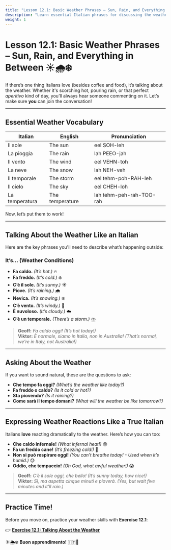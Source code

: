 ```yaml
---
title: "Lesson 12.1: Basic Weather Phrases – Sun, Rain, and Everything in Between"
description: "Learn essential Italian phrases for discussing the weather like a pro (or at least enough to survive)."
weight: 1
---
```


# **Lesson 12.1: Basic Weather Phrases – Sun, Rain, and Everything in Between** ☀️🌧️❄️  

If there’s one thing Italians love (besides coffee and food), it’s talking about the weather. Whether it's scorching hot, pouring rain, or that perfect *aperitivo* kind of day, you’ll always hear someone commenting on it. Let’s make sure **you** can join the conversation!  

---

## **Essential Weather Vocabulary**  

| Italian | English | Pronunciation |  
|---------|---------|--------------|  
| Il sole | The sun | eel SOH-leh |  
| La pioggia | The rain | lah PEEO-jah |  
| Il vento | The wind | eel VEHN-toh |  
| La neve | The snow | lah NEH-veh |  
| Il temporale | The storm | eel tehm-poh-RAH-leh |  
| Il cielo | The sky | eel CHEH-loh |  
| La temperatura | The temperature | lah tehm-peh-rah-TOO-rah |  

Now, let’s put them to work!  

---

## **Talking About the Weather Like an Italian**  

Here are the key phrases you'll need to describe what’s happening outside:  

### **It’s… (Weather Conditions)**  

- **Fa caldo.** *(It’s hot.)* 🔥  
- **Fa freddo.** *(It’s cold.)* ❄️  
- **C’è il sole.** *(It’s sunny.)* ☀️  
- **Piove.** *(It’s raining.)* 🌧️  
- **Nevica.** *(It’s snowing.)* ❄️  
- **C’è vento.** *(It’s windy.)* 💨  
- **È nuvoloso.** *(It’s cloudy.)* ☁️  
- **C’è un temporale.** *(There’s a storm.)* ⛈️  

> **Geoff:** *Fa caldo oggi!* *(It’s hot today!)*  
> **Viktor:** *È normale, siamo in Italia, non in Australia!* *(That’s normal, we’re in Italy, not Australia!)*  

---

## **Asking About the Weather**  

If you want to sound natural, these are the questions to ask:  

- **Che tempo fa oggi?** *(What’s the weather like today?)*  
- **Fa freddo o caldo?** *(Is it cold or hot?)*  
- **Sta piovendo?** *(Is it raining?)*  
- **Come sarà il tempo domani?** *(What will the weather be like tomorrow?)*  

---

## **Expressing Weather Reactions Like a True Italian**  

Italians **love** reacting dramatically to the weather. Here’s how you can too:  

- **Che caldo infernale!** *(What infernal heat!)* 😰  
- **Fa un freddo cane!** *(It’s freezing cold!)* 🥶  
- **Non si può respirare oggi!** *(You can’t breathe today! - Used when it’s humid.)* 😓  
- **Oddio, che tempaccio!** *(Oh God, what awful weather!)* 😱  

> **Geoff:** *C’è il sole oggi, che bello!* *(It’s sunny today, how nice!)*  
> **Viktor:** *Sì, ma aspetta cinque minuti e pioverà.* *(Yes, but wait five minutes and it’ll rain.)*  

---

## **Practice Time!**  

Before you move on, practice your weather skills with **Exercise 12.1**:  

👉 **[Exercise 12.1: Talking About the Weather](../exercise12-1/)**  

☀️🌦️❄️ **Buon apprendimento!** 🇮🇹🎉  
